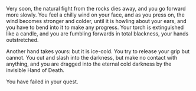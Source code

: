 Very soon, the natural fight from the rocks
dies away, and you go forward more slowly.
You feel a chilly wind on your face, and as you
press on, the wind becomes stronger and
colder, until it is howling about your ears, and
you have to bend into it to make any progress.
Your torch is extinguished like a candle, and
you are fumbling forwards in total blackness,
your hands outstretched.

Another hand takes yours: but it is ice-cold.
You try to release your grip but cannot. You cut
and slash into the darkness, but make no
contact with anything, and you are dragged
into the eternal cold darkness by the invisible
Hand of Death.

You have failed in your quest.
